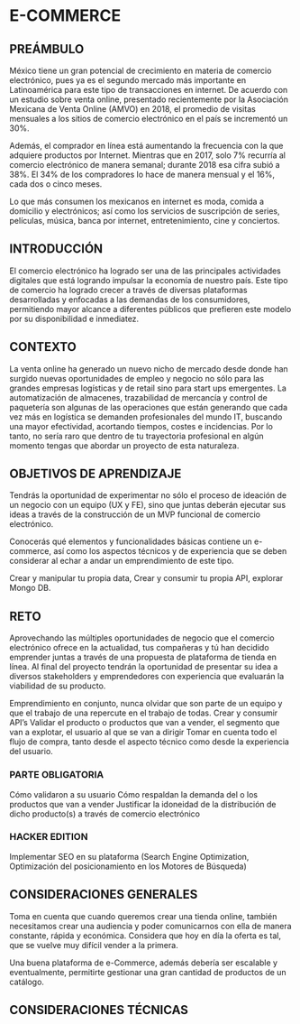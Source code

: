 # E-COMMERCE

## PREÁMBULO

México tiene un gran potencial de crecimiento en materia de comercio electrónico, pues ya es el segundo mercado más importante en Latinoamérica para este tipo de transacciones en internet. De acuerdo con un estudio sobre venta online, presentado recientemente por la Asociación Mexicana de Venta Online (AMVO) en 2018, el promedio de visitas mensuales a los sitios de comercio electrónico en el país se incrementó un 30%.

Además, el comprador en línea está aumentando la frecuencia con la que adquiere productos por Internet. Mientras que en 2017, solo 7% recurría al comercio electrónico de manera semanal; durante 2018 esa cifra subió a 38%. El 34% de los compradores lo hace de manera mensual y el 16%, cada dos o cinco meses.

Lo que más consumen los mexicanos en internet es moda, comida a domicilio y electrónicos; así como los servicios de suscripción de series, películas, música, banca por internet, entretenimiento, cine y conciertos.

## INTRODUCCIÓN

El comercio electrónico ha logrado ser una de las principales actividades digitales que está logrando impulsar la economía de nuestro país. Este tipo de comercio ha logrado crecer a través de diversas plataformas desarrolladas y enfocadas a las demandas de los consumidores, permitiendo mayor alcance a diferentes públicos que prefieren este modelo por su disponibilidad e inmediatez.

## CONTEXTO

La venta online ha generado un nuevo nicho de mercado desde donde han surgido nuevas oportunidades de empleo y negocio no sólo para las grandes empresas logísticas y de retail sino para start ups emergentes. La automatización de almacenes, trazabilidad de mercancía y control de paquetería son algunas de las operaciones que están generando que cada vez más en logística se demanden profesionales del mundo IT, buscando una mayor efectividad, acortando tiempos, costes e incidencias. Por lo tanto, no sería raro que dentro de tu trayectoria profesional en algún momento tengas que abordar un proyecto de esta naturaleza.

## OBJETIVOS DE APRENDIZAJE

Tendrás la oportunidad de experimentar no sólo el proceso de ideación de un negocio con un equipo (UX y FE), sino que juntas deberán ejecutar sus ideas a través de la construcción de un MVP funcional de comercio electrónico.

Conocerás qué elementos y funcionalidades básicas contiene un e-commerce, así como los aspectos técnicos y de experiencia que se deben considerar al echar a andar un emprendimiento de este tipo.

Crear y manipular tu propia data, Crear y consumir tu propia API, explorar Mongo DB.

## RETO

Aprovechando las múltiples oportunidades de negocio que el comercio electrónico ofrece en la actualidad, tus compañeras y tú han decidido emprender juntas a través de una propuesta de plataforma de tienda en línea. Al final del proyecto tendrán la oportunidad de presentar su idea a diversos stakeholders y emprendedores con experiencia que evaluarán la viabilidad de su producto.

Emprendimiento en conjunto, nunca olvidar que son parte de un equipo y que el trabajo de una repercute en el trabajo de todas.
Crear y consumir API’s
Validar el producto o productos que van a vender, el segmento que van a explotar, el usuario al que se van a dirigir
Tomar en cuenta todo el flujo de compra, tanto desde el aspecto técnico como desde la experiencia del usuario.

### PARTE OBLIGATORIA

Cómo validaron a su usuario
Cómo respaldan la demanda del o los productos que van a vender
Justificar la idoneidad de la distribución de dicho producto(s) a través de comercio electrónico

### HACKER EDITION

Implementar SEO en su plataforma (Search Engine Optimization, Optimización del posicionamiento en los Motores de Búsqueda)

## CONSIDERACIONES GENERALES

Toma en cuenta que cuando queremos crear una tienda online, también necesitamos crear una audiencia y poder comunicarnos con ella de manera constante, rápida y económica. Considera que hoy en día la oferta es tal, que se vuelve muy difícil vender a la primera.

Una buena plataforma de e-Commerce, además debería ser escalable y eventualmente, permitirte gestionar una gran cantidad de productos de un catálogo.

## CONSIDERACIONES TÉCNICAS
